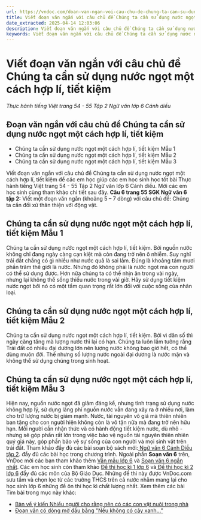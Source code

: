```yaml
---
url: https://vndoc.com/doan-van-ngan-voi-cau-chu-de-chung-ta-can-su-dung-nuoc-ngot-mot-cach-hop-li-tiet-kiem-254849
title: Viết đoạn văn ngắn với câu chủ đề Chúng ta cần sử dụng nước ngọt một cách hợp lí, tiết kiệm - Thực hành tiếng Việt trang 54 - 55 Tập 2 Ngữ văn lớp 6 Cánh diều - VnDoc.com
date_extracted: 2025-04-14 12:03:06
description: Viết đoạn văn ngắn với câu chủ đề Chúng ta cần sử dụng nước ngọt một cách hợp lí, tiết kiệm Soạn Ngữ Văn lớp 6 Cánh Diều tập 2.
keywords: Viết đoạn văn ngắn với câu chủ đề Chúng ta cần sử dụng nước ngọt một cách hợp lí tiết kiệm,Chúng ta cần sử dụng nước ngọt một cách hợp lí tiết kiệm,Soạn Ngữ Văn lớp 6 Cánh Diều tập 2,Thực hành tiếng Việt trang 54 - 55 Tập 2 cánh diều,Ngữ văn lớp 6 Cánh diều
---
```


# Viết đoạn văn ngắn với câu chủ đề Chúng ta cần sử dụng nước ngọt một cách hợp lí, tiết kiệm
 _Thực hành tiếng Việt trang 54 - 55 Tập 2 Ngữ văn lớp 6 Cánh diều_
## **Đoạn văn ngắn với câu chủ đề Chúng ta cần sử dụng nước ngọt một cách hợp lí, tiết kiệm**
  * Chúng ta cần sử dụng nước ngọt một cách hợp lí, tiết kiệm Mẫu 1
  * Chúng ta cần sử dụng nước ngọt một cách hợp lí, tiết kiệm Mẫu 2
  * Chúng ta cần sử dụng nước ngọt một cách hợp lí, tiết kiệm Mẫu 3

Viết đoạn văn ngắn với câu chủ đề Chúng ta cần sử dụng nước ngọt một cách hợp lí, tiết kiệm để các em học giúp các em học sinh học tốt bài Thực hành tiếng Việt trang 54 - 55 Tập 2 Ngữ văn lớp 6 Cánh diều. Mời các em học sinh cùng tham khảo chi tiết sau đây.
**Câu 6 trang 55 SGK Ngữ văn 6 tập 2:** Viết một đoạn văn ngắn \(khoảng 5 – 7 dòng\) với câu chủ đề: Chúng ta cần đối xử thân thiện với động vật.
## Chúng ta cần sử dụng nước ngọt một cách hợp lí, tiết kiệm Mẫu 1
Chúng ta cần sử dụng nước ngọt một cách hợp lí, tiết kiệm. Bởi nguồn nước không chỉ đang ngày càng cạn kiệt mà còn đang trở nên ô nhiễm. Suy nghĩ trái đất chẳng có gì nhiều như nước quả là sai lầm. Đúng là khoảng tám mươi phần trăm thế giới là nước. Nhưng đó không phải là nước ngọt mà con người có thể sử dụng được. Hơn nữa chúng ta có thể nhịn ăn trong vài ngày, nhưng lại không thể sống thiếu nước trong vài giờ. Hãy sử dụng tiết kiệm nước ngọt bởi nó có một tầm quan trọng rất lớn đối với cuộc sống của nhân loại.
## Chúng ta cần sử dụng nước ngọt một cách hợp lí, tiết kiệm Mẫu 2
Chúng ta cần sử dụng nước ngọt một cách hợp lí, tiết kiệm. Bởi vì dân số thì ngày càng tăng mà lượng nước thì lại có hạn. Chúng ta luôn lầm tưởng rằng Trái đất có nhiều đại dương lớn nên lượng nước không bao giờ hết, có thể dùng muôn đời. Thế nhưng số lượng nước ngoài đại dương là nước mặn và không thể sử dụng chúng trong sinh hoạt.
## Chúng ta cần sử dụng nước ngọt một cách hợp lí, tiết kiệm Mẫu 3
Hiện nay, nguồn nước ngọt đã giảm đáng kể, nhưng tình trạng sử dụng nước không hợp lý, sử dụng lãng phí nguồn nước vẫn đang xảy ra ở nhiều nơi, làm cho trữ lượng nước bị giảm mạnh. Nước, tài nguyên vô giá mà thiên nhiên ban tặng cho con người hiện không còn là vô tận nữa mà đang trở nên hữu hạn. Mỗi người cần nhận thức và có hành động tiết kiệm nước, dù nhỏ - nhưng sẽ góp phần rất lớn trong việc bảo vệ nguồn tài nguyên thiên nhiên quý giá này, góp phần bảo vệ sự sống của con người và mọi sinh vật trên trái đất.
Tham khảo đầy đủ các bài soạn bộ  sách mới:[ Ngữ văn 6 Cánh Diều tập 2](<https://vndoc.com/ngu-van-6-sach-canh-dieu>). đầy đủ các bài học trong chương trình.
Ngoài phần **Soạn văn 6** trên, VnDoc mời các bạn tham khảo thêm [Văn mẫu lớp 6](<https://vndoc.com/van-mau-lop6>) và [Soạn văn 6 ngắn nhất](<https://vndoc.com/soan-van-lop6>). Các em học sinh còn tham khảo [Đề thi học kì 1 lớp 6](<https://vndoc.com/de-thi-hoc-ki-1-lop6>) và[ Đề thi học kì 2 lớp 6](<https://vndoc.com/de-thi-hoc-ki-2-lop6>) đầy đủ các môn của Bộ Giáo Dục. Những đề thi này được VnDoc.com sưu tầm và chọn lọc từ các trường THCS trên cả nước nhằm mang lại cho học sinh lớp 6 những đề ôn thi học kì chất lượng nhất.
Xem thêm các bài Tìm bài trong mục này khác:
  * [Bàn về ý kiến Nhiều người cho rằng nên có các con vật nuôi trong nhà](</nhieu-nguoi-cho-rang-nen-co-cac-con-vat-nuoi-trong-nha-254836>)
  * [Đoạn văn có dòng mở đầu bằng "Nếu không có cây xanh...”](</viet-mot-doan-van-mo-dau-bang-neu-khong-co-cay-xanh-254857>)

